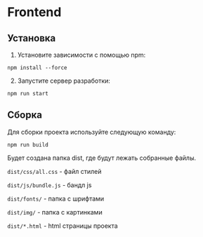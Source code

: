# Frontend


## Установка

1. Установите зависимости с помощью npm:

`npm install --force`

2. Запустите сервер разработки:

`npm run start`

## Сборка

Для сборки проекта используйте следующую команду:

`npm run build`

Будет создана папка dist, где будут лежать собранные файлы.

`dist/css/all.css` - файл стилей

`dist/js/bundle.js` - бандл js

`dist/fonts/` - папка с шрифтами

`dist/img/` - папка с картинками

`dist/*.html` - html страницы проекта
